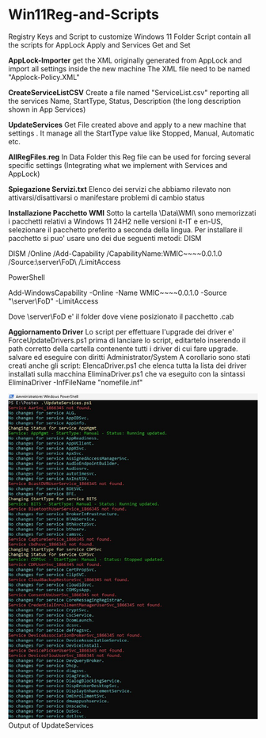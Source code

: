 # Win11Reg-and-Scripts
Registry Keys and Script to customize Windows 11 
Folder Script contain all the scripts for AppLock Apply and Services Get and Set

**AppLock-Importer** 
get the XML originally generated from AppLock and import all settings inside the new machine
The XML file need to be named "Applock-Policy.XML"

**CreateServiceListCSV**
Create a file named "ServiceList.csv" reporting all the services Name, StartType, Status, Description (the long description shown in App Services)

**UpdateServices**
Get File created above and apply to a new machine that settings . It manage all the StartType value like Stopped, Manual, Automatic etc.

**AllRegFiles.reg**
In Data Folder this Reg file can be used for forcing several specific settings (Integrating what we implement with Services and AppLock)

**Spiegazione Servizi.txt**
Elenco dei servizi che abbiamo rilevato non attivarsi/disattivarsi o manifestare problemi di cambio status

**Installazione Pacchetto WMI**
Sotto la cartella \Data\WMI\ sono memorizzati i pacchetti relativi a Windows 11 24H2 nelle versioni it-IT e en-US, selezionare il pacchetto preferito a seconda della lingua. Per installare il pacchetto si puo' usare uno dei due seguenti metodi:
DISM

DISM /Online /Add-Capability /CapabilityName:WMIC~~~~0.0.1.0 /Source:\\server\FoD\ /LimitAccess

PowerShell

Add-WindowsCapability -Online -Name WMIC~~~~0.0.1.0 -Source "\\server\FoD\" -LimitAccess




Dove \\server\FoD e' il folder dove viene posizionato il pacchetto .cab

**Aggiornamento Driver**
Lo script per effettuare l'upgrade dei driver e' ForceUpdateDrivers.ps1
prima di lanciare lo script, editartelo inserendo il path corretto della cartella contenente tutti i driver di cui fare upgrade. salvare ed eseguire con diritti Administrator/System
A corollario sono stati creati anche gli script:
ElencaDriver.ps1 che elenca tutta la lista dei driver installati sulla macchina
EliminaDriver.ps1 che va eseguito con la sintassi EliminaDriver -InfFileName "nomefile.inf"





![image](https://github.com/dpcons/Win11Reg-and-Scripts/blob/main/Images/Esecuzione%20Update%20Service.jpg) Output of UpdateServices

